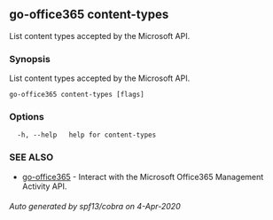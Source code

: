 ## go-office365 content-types

List content types accepted by the Microsoft API.

### Synopsis

List content types accepted by the Microsoft API.

```
go-office365 content-types [flags]
```

### Options

```
  -h, --help   help for content-types
```

### SEE ALSO

* [go-office365](go-office365.md)	 - Interact with the Microsoft Office365 Management Activity API.

###### Auto generated by spf13/cobra on 4-Apr-2020
